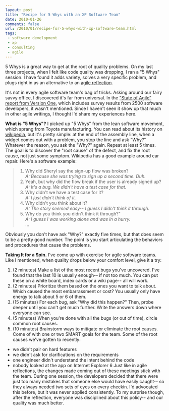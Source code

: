 ```yaml
---
layout: post
title: "Recipe for 5 Whys with an XP Software Team"
date: 2010-01-26
comments: false
url: /2010/01/recipe-for-5-whys-with-xp-software-team.html
tags:
 - software development
 - xp
 - consulting
 - agile
---
```


5 Whys is a great way to get at the root of quality problems. On my last three projects, when I felt like code quality was dropping, I ran a "5 Whys" session. I have found it adds variety, solves a very specific problem, and plugs right in as an alternative to an [agile reflection](http://blog.carbonfive.com/2009/12/agile/recipe-for-simple-agile-retrospectives).  
  
It's not in every agile software team's bag of tricks. Asking around our fairy savvy office, I discovered it's far from universal. In the ["State of Agile" report from Version One](http://www.versionone.com/whitepapers.asp), which includes survey results from 2500 software developers, it wasn't mentioned. Since I haven't seen it show up that much in other agile writings, I thought I'd share my experiences here.  
  
**What is "5 Whys"?** I picked up "5 Whys" from the lean software movement, which sprang from Toyota manufacturing. You can read about its history on [wikipedia](http://en.wikipedia.org/wiki/5_Whys), but it's pretty simple: at the end of the assembly line, when a widget comes out with a problem, you stop the line and ask "Why?" Whatever the reason, you ask the "Why?" again. Repeat at least 5 times. The goal is to discover the "root cause" of the defect, and fix the root cause, not just some symptom. Wikipedia has a good example around car repair. Here's a software example:

> 1. Why did Sheryl say the sign-up flow was broken?  
> _A: Because she was trying to sign up a second time. Duh._  
> 2. Yeah, but why did the flow break if the user is already signed up?  
> _A: It's a bug. We didn't have a test case for that._  
> 3. Why didn't we have a test case for it?  
> _A: I just didn't think of it._  
> 4. Why didn't you think about it?  
> _A: The story seemed easy-- I guess I didn't think it through._  
> 5. Why do you think you didn't think it through?"  
> _A: I guess I was working alone and was in a hurry._  
> ...

Obviously you don't have ask "Why?" exactly five times, but that does seem to be a pretty good number. The point is you start articulating the behaviors and procedures that cause the problems.  
  
**Taking It for a Spin.** I've come up with exercise for agile software teams. Like I mentioned, when quality drops below your comfort level, give it a try:  

1. (2 minutes) Make a list of the most recent bugs you've uncovered. I've found that the last 10 is usually enough-- if not too much. You can put these on a white board, index cards or a wiki page-- all will work.
2. (2 minutes) Prioritize them based on the ones you want to talk about. Which caused the most embarrassment or cost? You usually only have energy to talk about 5 or 6 of them.
3. (15 minutes) For each bug, ask "Why did this happen?" Then, probe deeper until you can't get much further. Write the answers down where everyone can see.
4. (5 minutes) When you're done with all the bugs (or out of time), circle common root causes.
5. (10 minutes) Brainstorm ways to mitigate or eliminate the root causes. Come of with one or two SMART goals for the team.
Some of the root causes we've gotten to recently:  

- we didn't pair on hard features
- we didn't ask for clarifications on the requirements
- one engineer didn't understand the intent behind the code
- nobody looked at the app on Internet Explorer 6
Just like in agile reflections, the changes made coming out of these meetings stick with the team. During one session, the developers decided that there were just too many mistakes that someone else would have easily caught-- so they always needed two sets of eyes on every checkin. I'd advocated this before, but it was never applied consistently. To my surprise though, after the reflection, everyone was disciplined about this policy-- and our quality was much better.